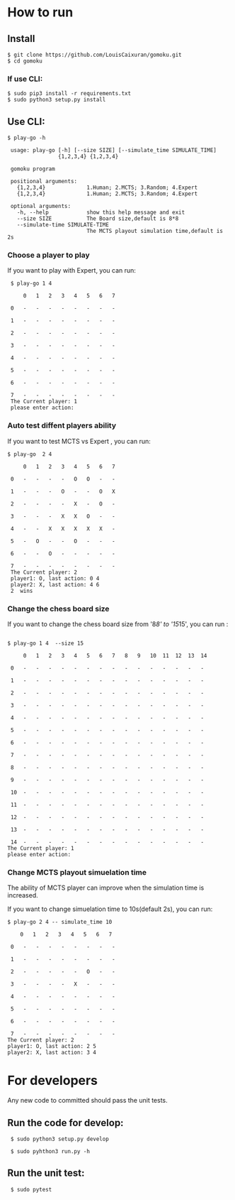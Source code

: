 
# How to run 

## Install 
```        
$ git clone https://github.com/LouisCaixuran/gomoku.git
$ cd gomoku
```

### If use CLI:
```
$ sudo pip3 install -r requirements.txt
$ sudo python3 setup.py install
```

## Use CLI:

```	
$ play-go -h

 usage: play-go [-h] [--size SIZE] [--simulate_time SIMULATE_TIME]
                {1,2,3,4} {1,2,3,4}

 gomoku program

 positional arguments:
   {1,2,3,4}             1.Human; 2.MCTS; 3.Random; 4.Expert
   {1,2,3,4}             1.Human; 2.MCTS; 3.Random; 4.Expert

 optional arguments:
   -h, --help            show this help message and exit
   --size SIZE           The Board size,default is 8*8
   --simulate-time SIMULATE-TIME
                         The MCTS playout simulation time,default is 2s
```

### Choose a player to play

If you want to play with Expert, you can run:

``` 
 $ play-go 1 4
     
     0   1   2   3   4   5   6   7

 0   -   -   -   -   -   -   -   -

 1   -   -   -   -   -   -   -   -

 2   -   -   -   -   -   -   -   -
 
 3   -   -   -   -   -   -   -   -

 4   -   -   -   -   -   -   -   -

 5   -   -   -   -   -   -   -   -

 6   -   -   -   -   -   -   -   -

 7   -   -   -   -   -   -   -   -
 The Current player: 1
 please enter action:

```

### Auto test diffent players ability

If you want to test MCTS vs Expert , you can run:

```	
$ play-go  2 4

     0   1   2   3   4   5   6   7

 0   -   -   -   -   O   O   -   -

 1   -   -   -   O   -   -   O   X

 2   -   -   -   -   X   -   O   -

 3   -   -   -   X   X   O   -   -

 4   -   -   X   X   X   X   X   -

 5   -   O   -   -   O   -   -   -

 6   -   -   O   -   -   -   -   -

 7   -   -   -   -   -   -   -   -
 The Current player: 2
 player1: O, last action: 0 4
 player2: X, last action: 4 6
 2  wins

```

### Change the chess board size 

If you want to change the chess board size from '8*8'  to '15*15',
you can run :

```

$ play-go 1 4  --size 15

     0   1   2   3   4   5   6   7   8   9   10  11  12  13  14

 0   -   -   -   -   -   -   -   -   -   -   -   -   -   -   -

 1   -   -   -   -   -   -   -   -   -   -   -   -   -   -   -

 2   -   -   -   -   -   -   -   -   -   -   -   -   -   -   -

 3   -   -   -   -   -   -   -   -   -   -   -   -   -   -   -

 4   -   -   -   -   -   -   -   -   -   -   -   -   -   -   -

 5   -   -   -   -   -   -   -   -   -   -   -   -   -   -   -

 6   -   -   -   -   -   -   -   -   -   -   -   -   -   -   -

 7   -   -   -   -   -   -   -   -   -   -   -   -   -   -   -

 8   -   -   -   -   -   -   -   -   -   -   -   -   -   -   -

 9   -   -   -   -   -   -   -   -   -   -   -   -   -   -   -

 10  -   -   -   -   -   -   -   -   -   -   -   -   -   -   -

 11  -   -   -   -   -   -   -   -   -   -   -   -   -   -   -

 12  -   -   -   -   -   -   -   -   -   -   -   -   -   -   -

 13  -   -   -   -   -   -   -   -   -   -   -   -   -   -   -

 14  -   -   -   -   -   -   -   -   -   -   -   -   -   -   -
The Current player: 1
please enter action:

```

### Change MCTS playout simuelation time
  
The ability of MCTS player can improve when the simulation time is increased.

If you want to change simuelation time to 10s(default 2s), you can run:

```
$ play-go 2 4 -- simulate_time 10

    0   1   2   3   4   5   6   7

 0   -   -   -   -   -   -   -   -

 1   -   -   -   -   -   -   -   -

 2   -   -   -   -   -   O   -   -

 3   -   -   -   -   X   -   -   -

 4   -   -   -   -   -   -   -   -

 5   -   -   -   -   -   -   -   -

 6   -   -   -   -   -   -   -   -

 7   -   -   -   -   -   -   -   -
The Current player: 2
player1: O, last action: 2 5
player2: X, last action: 3 4

```



# For developers

Any new code to committed should pass the unit tests.


## Run the code for develop:

``` 
 $ sudo python3 setup.py develop

 $ sudo pyhthon3 run.py -h 
```

## Run the unit test:

```
 $ sudo pytest 
```	


